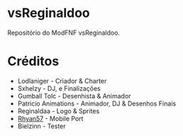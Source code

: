 # vsReginaldoo
Repositório do ModFNF vsReginaldoo.

# **Créditos**
* Lodlaniger - Criador & Charter
* Sxhelzy - DJ, e Finalizações
* Gumball Tolc - Desenhista & Animador
* Patricio Animations - Animador, DJ & Desenhos Finais
* Reginaldaa - Logo & Sprites
* [Rhyan57](https://youtube.com/@rhyanmods) - Mobile Port
* Bielzinn - Tester
